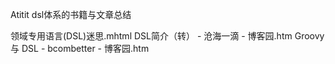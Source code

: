 Atitit dsl体系的书籍与文章总结


领域专用语言(DSL)迷思.mhtml
DSL简介（转） - 沧海一滴 - 博客园.htm
Groovy 与 DSL - bcombetter - 博客园.htm
